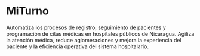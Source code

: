 # MiTurno
Automatiza los procesos de registro, seguimiento de pacientes y programación de citas médicas en hospitales públicos de Nicaragua. Agiliza la atención médica, reduce aglomeraciones y mejora la experiencia del paciente y la eficiencia operativa del sistema hospitalario.
